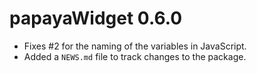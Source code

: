 # papayaWidget 0.6.0

* Fixes #2 for the naming of the variables in JavaScript.
* Added a `NEWS.md` file to track changes to the package.

